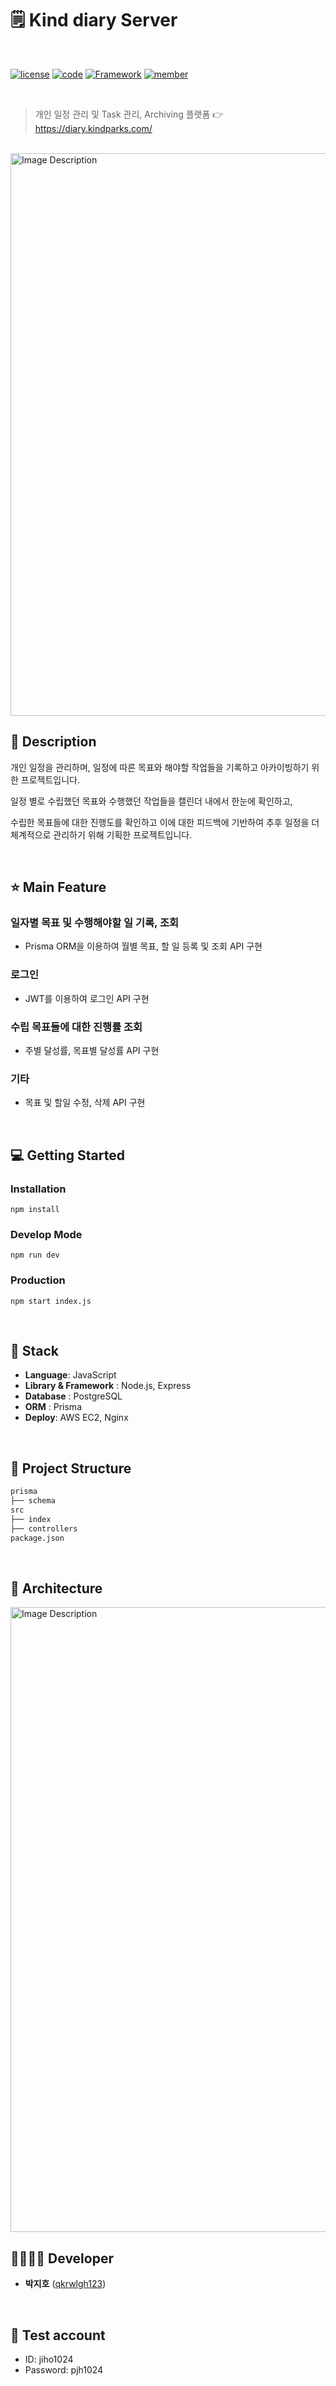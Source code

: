 # 🗒 Kind diary Server

<br/>

[![license](https://img.shields.io/badge/License-GPL-red)](https://en.wikipedia.org/wiki/GNU_General_Public_License)
[![code](https://img.shields.io/badge/Code-Javascript-blue)](https://developer.mozilla.org/ko/docs/Web/JavaScript)
[![Framework](https://img.shields.io/badge/Framework-Node.js-orange)](https://nodejs.org/en)
[![member](https://img.shields.io/badge/Project-Personal-brightgreen)](https://github.com/qkrwlgh123)

<br/>

> 개인 일정 관리 및 Task 관리, Archiving 플랫폼 👉 https://diary.kindparks.com/

<br/>

<img src="https://github.com/user-attachments/assets/4e0e861d-6c40-47ed-9079-a2519595c6a6" alt="Image Description" width="900"/>

<br/>

## 📖 Description

개인 일정을 관리하며, 일정에 따른 목표와 해야할 작업들을 기록하고 아카이빙하기 위한 프로젝트입니다.

일정 별로 수립했던 목표와 수행했던 작업들을 캘린더 내에서 한눈에 확인하고,

수립한 목표들에 대한 진행도를 확인하고 이에 대한 피드백에 기반하여 추후 일정을 더 체계적으로 관리하기 위해 기획한 프로젝트입니다.

<br/>

## ⭐ Main Feature

### 일자별 목표 및 수행해야할 일 기록, 조회

- Prisma ORM을 이용하여 월별 목표, 할 일 등록 및 조회 API 구현

### 로그인

- JWT를 이용하여 로그인 API 구현

### 수립 목표들에 대한 진행률 조회

- 주별 달성률, 목표별 달성률 API 구현

### 기타

- 목표 및 할일 수정, 삭제 API 구현

<br/>

## 💻 Getting Started

### Installation

```
npm install
```

### Develop Mode

```
npm run dev
```

### Production

```
npm start index.js
```

<br/>

## 🔧 Stack

- **Language**: JavaScript
- **Library & Framework** : Node.js, Express
- **Database** : PostgreSQL
- **ORM** : Prisma
- **Deploy**: AWS EC2, Nginx

<br/>

## :open_file_folder: Project Structure

```markdown
prisma
├── schema
src
├── index
├── controllers
package.json
```

<br/>

## 🔨 Architecture

<img src="https://github.com/user-attachments/assets/a9570a59-8a0e-4a06-8820-d885d51e71be" alt="Image Description" width="1000"/>

<br/>

## 👨‍👩‍👧‍👦 Developer

- **박지호** ([qkrwlgh123](https://github.com/qkrwlgh123))

<br/>

## 👤 Test account

- ID: jiho1024
- Password: pjh1024
